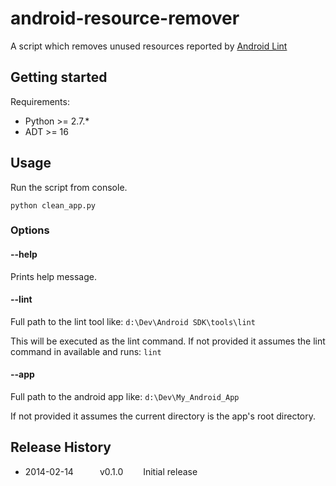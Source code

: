 android-resource-remover
========================

A script which removes unused resources reported by [Android Lint](http://developer.android.com/tools/help/lint.html)

## Getting started
Requirements:

* Python >= 2.7.*
* ADT >= 16

## Usage
Run the script from console.

```
python clean_app.py
```

### Options

#### --help
Prints help message.

#### --lint
Full path to the lint tool like: `d:\Dev\Android SDK\tools\lint`

This will be executed as the lint command. If not provided it assumes the lint command in available and runs: `lint`

#### --app
Full path to the android app like: `d:\Dev\My_Android_App`

If not provided it assumes the current directory is the app's root directory.

## Release History
* 2014-02-14   v0.1.0   Initial release